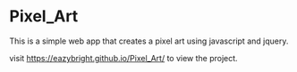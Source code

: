 # Pixel_Art
This is a simple web app that creates a pixel art using javascript and jquery.

visit https://eazybright.github.io/Pixel_Art/ to view the project.

